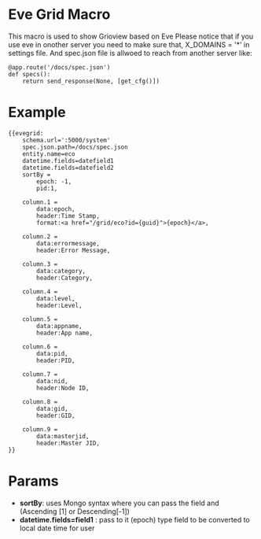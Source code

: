 Eve Grid Macro
==============

This macro is used to show Grioview based on Eve Please notice that if
you use eve in onother server you need to make sure that, X\_DOMAINS =
'\*' in settings file. And spec.json file is allwoed to reach from
another server like:

```
@app.route('/docs/spec.json')
def specs():
    return send_response(None, [get_cfg()])
```

Example
=======

```
{{evegrid:
    schema.url=':5000/system'
    spec.json.path=/docs/spec.json
    entity.name=eco
    datetime.fields=datefield1
    datetime.fields=datefield2
    sortBy =
        epoch: -1,
        pid:1,

    column.1 = 
        data:epoch,
        header:Time Stamp,
        format:<a href="/grid/eco?id={guid}">{epoch}</a>,

    column.2 = 
        data:errormessage,
        header:Error Message,

    column.3 =
        data:category,
        header:Category,

    column.4 =
        data:level,
        header:Level,

    column.5 =
        data:appname,
        header:App name,

    column.6 =
        data:pid,
        header:PID,

    column.7 =
        data:nid,
        header:Node ID,

    column.8 = 
        data:gid,
        header:GID,

    column.9 =
        data:masterjid,
        header:Master JID,
}}
```

Params
======

* **sortBy**: uses Mongo syntax where you can pass the field and (Ascending [1] or Descending[-1])
* **datetime.fields=field1** : pass to it (epoch) type field to be converted to local date time for user
